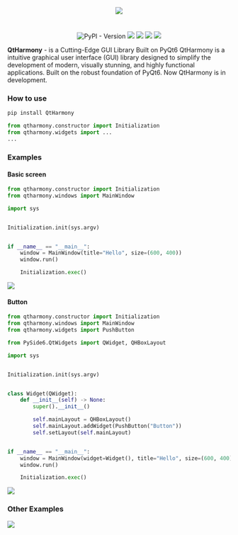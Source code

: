 <p align="center">
    <img src="logo.png">
</p>
<h1></h1>

<p align="center">

  <img alt="PyPI - Version" src="https://img.shields.io/pypi/v/QtHarmony">
  <img src="https://img.shields.io/github/license/chebupelka8/QtHarmony">
  <img src="https://img.shields.io/github/commit-activity/t/chebupelka8/QtHarmony"> 
  <img src="https://img.shields.io/github/stars/chebupelka8/QtHarmony">
  <img src="https://img.shields.io/github/watchers/chebupelka8/QtHarmony">
  
</p>

<b>QtHarmony</b> - is a Cutting-Edge GUI Library Built on PyQt6 QtHarmony 
is a intuitive graphical user interface (GUI) library designed 
to simplify the development of modern, visually stunning, and highly functional applications. 
Built on the robust foundation of PyQt6. Now QtHarmony is in development.

<h3>How to use</h3>

```sh
pip install QtHarmony
```

```python
from qtharmony.constructor import Initialization
from qtharmony.widgets import ...
...
```

<h3>Examples</h3>
<h4>Basic screen</h4>

```python
from qtharmony.constructor import Initialization
from qtharmony.windows import MainWindow

import sys


Initialization.init(sys.argv)


if __name__ == "__main__":
    window = MainWindow(title="Hello", size=(600, 400))
    window.run()

    Initialization.exec()

```

<img src="examples/basic_screen/basic_screen.png">

<h4>Button</h4>

```python
from qtharmony.constructor import Initialization
from qtharmony.windows import MainWindow
from qtharmony.widgets import PushButton

from PySide6.QtWidgets import QWidget, QHBoxLayout

import sys


Initialization.init(sys.argv)


class Widget(QWidget):
    def __init__(self) -> None:
        super().__init__()

        self.mainLayout = QHBoxLayout()
        self.mainLayout.addWidget(PushButton("Button"))
        self.setLayout(self.mainLayout)


if __name__ == "__main__":
    window = MainWindow(widget=Widget(), title="Hello", size=(600, 400))
    window.run()

    Initialization.exec()
```

<img src="examples/buttons/default_button.png">

<h3>Other Examples</h3>
<img src="examples/groupbox/group_box.png">
